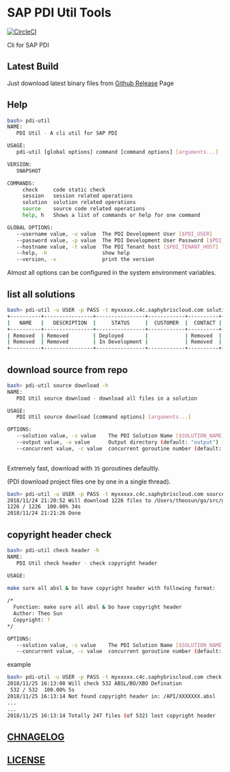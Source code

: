 # SAP PDI Util Tools

[![CircleCI](https://circleci.com/gh/Soontao/pdi-util.svg?style=shield)](https://circleci.com/gh/Soontao/pdi-util)

Cli for SAP PDI

## Latest Build

Just download latest binary files from [Github Release](https://github.com/Soontao/pdi-util/releases) Page

## Help

```bash
bash> pdi-util 
NAME:
   PDI Util - A cli util for SAP PDI

USAGE:
   pdi-util [global options] command [command options] [arguments...]

VERSION:
   SNAPSHOT

COMMANDS:
     check     code static check
     session   session related operations
     solution  solution related operations
     source    source code related operations
     help, h   Shows a list of commands or help for one command

GLOBAL OPTIONS:
   --username value, -u value  The PDI Development User [$PDI_USER]
   --password value, -p value  The PDI Development User Password [$PDI_PASSWORD]
   --hostname value, -t value  The PDI Tenant host [$PDI_TENANT_HOST]
   --help, -h                  show help
   --version, -v               print the version
```

Almost all options can be configured in the system environment variables.

## list all solutions

```bash
bash> pdi-util -u USER -p PASS -t myxxxxx.c4c.saphybriscloud.com solution list 
+----------+----------------+----------------+------------+----------+-------+
|   NAME   |   DESCRIPTION  |     STATUS     |  CUSTOMER  |  CONTACT | EMAIL |
+----------+----------------+----------------+------------+----------+-------+
| Removed  | Removed        | Deployed       |            | Removed  |       |
| Removed  | Removed        | In Development |            | Removed  |       |
+----------+----------------+----------------+------------+----------+-------+
```

## download source from repo

```bash
bash> pdi-util source download -h
NAME:
   PDI Util source download - download all files in a solution

USAGE:
   PDI Util source download [command options] [arguments...]

OPTIONS:
   --solution value, -s value    The PDI Solution Name [$SOLUTION_NAME]
   --output value, -o value      Output directory (default: "output") [$OUTPUT]
   --concurrent value, -c value  concurrent goroutine number (default: 35) [$DOWNLOAD_CONCURRENT]
   
```

Extremely fast, download with `35` goroutines defaultly. 

(PDI download project files one by one in a single thread).

```bash
bash> pdi-util -u USER -p PASS -t myxxxxx.c4c.saphybriscloud.com source download -s YQABCDEFG_ 
2018/11/24 21:20:52 Will download 1226 files to /Users/theosun/go/src/github.com/Soontao/pdi-util/output
1226 / 1226  100.00% 34s
2018/11/24 21:21:26 Done
```

## copyright header check

```bash
bash> pdi-util check header -h
NAME:
   PDI Util check header - check copyright header

USAGE:
   
make sure all absl & bo have copyright header with following format:

/*
  Function: make sure all absl & bo have copyright header
  Author: Theo Sun
  Copyright: ?
*/

OPTIONS:
   --solution value, -s value    The PDI Solution Name [$SOLUTION_NAME]
   --concurrent value, -c value  concurrent goroutine number (default: 35) [$CHECK_CONCURRENT]
```

example

```bash
bash> pdi-util -u USER -p PASS -t myxxxxx.c4c.saphybriscloud.com check header -s YQABCDEFG_
2018/11/25 16:13:08 Will check 532 ABSL/BO/XBO Defination
 532 / 532  100.00% 5s
2018/11/25 16:13:14 Not found copyright header in: /API/XXXXXXX.absl
... 
...
2018/11/25 16:13:14 Totally 247 files (of 532) lost copyright header
```

## [CHNAGELOG](./CHANGELOG.md)

## [LICENSE](./LICENSE)